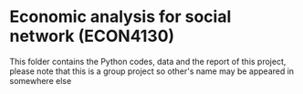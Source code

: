 # Economic analysis for social network (ECON4130)
This folder contains the Python codes, data and the report of this project, please note that this is a group project so other's name may be appeared in somewhere else
